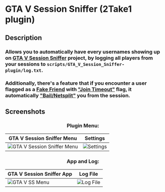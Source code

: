 # GTA V Session Sniffer (2Take1 plugin)

## Description

### Allows you to automatically have every usernames showing up on [GTA V Session Sniffer](https://github.com/Illegal-Services/GTA-V-Session-Sniffer) project, by logging all players from your sessions to `scripts/GTA_V_Session_Sniffer-plugin/log.txt`.<br>

### Additionally, there's a feature that if you encounter a user flagged as a [Fake Friend](https://gta.2take1.menu/features/online/fake-friends/) with ["Join Timeout"](https://gta.2take1.menu/features/online/join/#join-timeout) flag, it automatically ["Bail/Netsplit"](https://gta.2take1.menu/features/online/lobby/#bail-netsplit) you from the session.<br>

## Screenshots

### <div align="center">Plugin Menu:</div>

| GTA V Session Sniffer Menu | Settings |
| -------------------------- | -------- |
| ![GTA V Session Sniffer Menu](https://github.com/Illegal-Services/GTA_V_Session_Sniffer-plugin-2Take1-Lua/assets/62464560/951b28ee-f428-4599-9bff-11e4465ac47b) | ![Settings](https://github.com/Illegal-Services/GTA_V_Session_Sniffer-plugin-2Take1-Lua/assets/62464560/d60f25f6-9012-4781-b494-953212b97046) |

### <div align="center">App and Log:</div>

| GTA V Session Sniffer App | Log File |
| ------------------------- | -------- |
| ![GTA V SS Menu](https://github.com/Illegal-Services/GTA_V_Session_Sniffer-plugin-2Take1-Lua/assets/62464560/54cbfc89-bede-4ae3-b1f9-ef95c8474b70) | ![Log File](https://github.com/Illegal-Services/GTA_V_Session_Sniffer-plugin-2Take1-Lua/assets/62464560/05a5a64b-44a4-404c-9ef7-febd61851dd2) |
